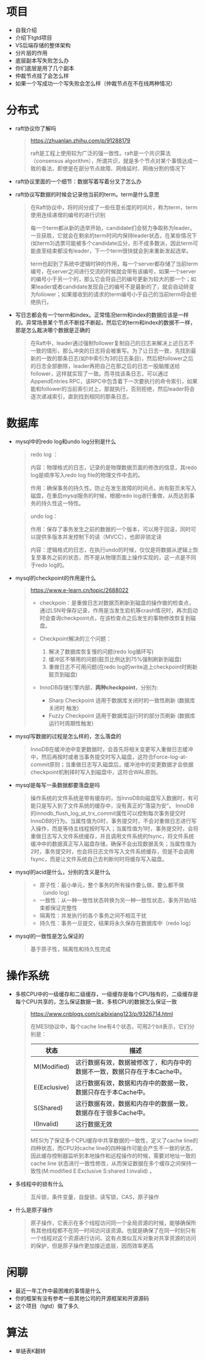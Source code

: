 # 项目

+ 自我介绍
+ 介绍下tgtd项目
+ VS后端存储的整体架构
+ 分片层的作用
+ 底层副本写失败怎么办
+ 你们底层是用了几个副本
+ 仲裁节点挂了会怎么样
+ 如果一个写成功一个写失败会怎么样（仲裁节点在不在线两种情况）

# 分布式

+ raft协议你了解吗

  > https://zhuanlan.zhihu.com/p/91288179
  >
  > raft是工程上使用较为广泛的强一致性。raft是一个共识算法（consensus algorithm），所谓共识，就是多个节点对某个事情达成一致的看法，即使是在部分节点故障、网络延时、网络分割的情况下

+ raft协议里面的一个细节：数据写着写着分叉了怎么办

+ raft协议写数据的时候会记录他当前的term。term是什么意思

  > 在Raft协议中，将时间分成了一些任意长度的时间片，称为term，term使用连续递增的编号的进行识别
  >
  > 每一个term都从新的选举开始，candidate们会努力争取称为leader。一旦获胜，它就会在剩余的term时间内保持leader状态，在某些情况下(如term3)选票可能被多个candidate瓜分，形不成多数派，因此term可能直至结束都没有leader，下一个term很快就会到来重新发起选举。
  >
  > term也起到了系统中逻辑时钟的作用，每一个server都存储了当前term编号，在server之间进行交流的时候就会带有该编号，如果一个server的编号小于另一个的，那么它会将自己的编号更新为较大的那一个；如果leader或者candidate发现自己的编号不是最新的了，就会自动转变为follower；如果接收到的请求的term编号小于自己的当前term将会拒绝执行。

+ 写日志都会有一个term和index。正常情况term和index的数据应该是一样的。异常场景某个节点不断挂不断起，然后它的term和index的数据不一样，那是怎么裁决哪个数据是正确的

  > 在Raft中，leader通过强制follower复制自己的日志来解决上述日志不一致的情形，那么冲突的日志将会被重写。为了让日志一致，先找到最新的一致的那条日志(如f中索引为3的日志条目)，然后把follower之后的日志全部删除，leader再把自己在那之后的日志一股脑推送给follower，这样就实现了一致。而寻找该条日志，可以通过AppendEntries RPC，该RPC中包含着下一次要执行的命令索引，如果能和follower的当前索引对上，那就执行，否则拒绝，然后leader将会逐次递减索引，直到找到相同的那条日志。

# 数据库

+ mysql中的redo log和undo log分别是什么

  > redo log ：
  >
  > 内容：物理格式的日志，记录的是物理数据页面的修改的信息，其redo log是顺序写入redo log file的物理文件中去的。
  >
  > 作用：确保事务的持久性。防止在发生故障的时间点，尚有脏页未写入磁盘，在重启mysql服务的时候，根据redo log进行重做，从而达到事务的持久性这一特性。

  > undo log：
  >
  > 作用：保存了事务发生之前的数据的一个版本，可以用于回滚，同时可以提供多版本并发控制下的读（MVCC），也即非锁定读
  >
  > 内容：逻辑格式的日志，在执行undo的时候，仅仅是将数据从逻辑上恢复至事务之前的状态，而不是从物理页面上操作实现的，这一点是不同于redo log的。

+ mysql的checkpoint的作用是什么

  > https://www.e-learn.cn/topic/2688022
  >
  > + checkpoin：是重做日志对数据页刷新到磁盘的操作做的检查点，通过LSN号保存记录，作用是当发生宕机等crash情况时，再次启动时会查询checkpoint点，在该检查点之后发生的事物修改恢复到磁盘。
  >
  > + Checkpoint解决的三个问题：
  >   1. 解决了数据库恢复慢的问题(redo log循环写)
  >   2. 缓冲区不够用的问题(脏页比例达到75%强制刷新到磁盘)
  >   3. 重做日志不可用问题(在redo log的write追上checkpoint时刷新脏页到磁盘)
  >
  > + InnoDB存储引擎内部，**两种checkpoint**，分别为:
  >   + Sharp Checkpoint 适用于数据库关闭时的一致性刷新 (数据库关闭时 触发)
  >   + Fuzzy Checkpoint 适用于数据库运行时的部分页刷新 (数据库运行时周期性触发)

+ mysql写数据的过程是怎么样的，怎么落盘的

  > InnoDB在缓冲池中变更数据时，会首先将相关变更写入重做日志缓冲中，然后再按时或者当事务提交时写入磁盘，这符合Force-log-at-commit原则；当重做日志写入磁盘后，缓冲池中的变更数据才会依据checkpoint机制择时写入到磁盘中，这符合WAL原则。

+ mysql是每写一条数据都要落盘是吗

  > 操作系统的文件系统是带有缓存的，当InnoDB向磁盘写入数据时，有可能只是写入到了文件系统的缓存中，没有真正的“落袋为安”。 InnoDB的innodb_flush_log_at_trx_commit属性可以控制每次事务提交时InnoDB的行为。当属性值为0时，事务提交时，不会对重做日志进行写入操作，而是等待主线程按时写入；当属性值为1时，事务提交时，会将重做日志写入文件系统缓存，并且调用文件系统的fsync，将文件系统缓冲中的数据真正写入磁盘存储，确保不会出现数据丢失；当属性值为2时，事务提交时，也会将日志文件写入文件系统缓存，但是不会调用fsync，而是让文件系统自己去判断何时将缓存写入磁盘。

+ mysql的acid是什么，分别的含义是什么

  > + 原子性：最小单元，整个事务的所有操作要么做，要么都不做 （undo log）
  > + 一致性：从一种一致性状态转换为另一种一致性状态，事务开始/结束都保证完整性 
  > + 隔离性：并发执行的各个事务之间不相互干扰
  > + 持久性：事务一旦提交，结果将永久保存在数据库中（redo log）

+ mysql的一致性是怎么保证的

  > 基于原子性，隔离性和持久性完成

# 操作系统

+ 多核CPU中的一级缓存和二级缓存，一级缓存是每个CPU独有的，二级缓存是每个CPU共享的，怎么保证数据一致，多核CPU的数据怎么保证一致

  > https://www.cnblogs.com/caibixiang123/p/9326714.html
  >
  > 在MESI协议中，每个cache line有4个状态，可用2个bit表示，它们分别是：
  >
  > | 状态         | 描述                                                         |
  > | ------------ | ------------------------------------------------------------ |
  > | M(Modified)  | 这行数据有效，数据被修改了，和内存中的数据不一致，数据只存在于本Cache中。 |
  > | E(Exclusive) | 这行数据有效，数据和内存中的数据一致，数据只存在于本Cache中。 |
  > | S(Shared)    | 这行数据有效，数据和内存中的数据一致，数据存在于很多Cache中。 |
  > | I(Invalid)   | 这行数据无效                                                 |
  >
  >   MESI为了保证多个CPU缓存中共享数据的一致性，定义了cache line的四种状态，而CPU对cache line的四种操作可能会产生不一致的状态，因此缓存控制器监听到本地操作和远程操作的时候，需要对地址一致的cache line 状态进行一致性修改，从而保证数据在多个缓存之间保持一致性(M:modified  E:Exclusive  S:shared  I:invalid) 。

+ 多线程中的锁有什么

  > 互斥锁，条件变量，自旋锁，读写锁，CAS，原子操作

+ 什么是原子操作

  > 原子操作，它表示在多个线程访问同一个全局资源的时候，能够确保所有其他线程都不在同一时间访问该资源。也就是确保了在同一时刻只有一个线程对这个资源进行访问。这有点类似互斥对象对共享资源的访问的保护，但是原子操作更加接近底层，因而效率更高

# 闲聊

+ 最近一年工作中最困难的事情是什么
+ 你的框架有没有参考一些其他公司的开源框架和开源源码
+ 这个项目（tgtd）做了多久

# 算法

+ 单链表K翻转
